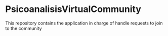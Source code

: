 # PsicoanalisisVirtualCommunity
This repository contains the application in charge of handle requests to join to the community
